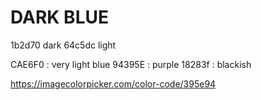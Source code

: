# DARK BLUE 


1b2d70 dark
64c5dc light

CAE6F0 : very light blue
94395E : purple
18283f : blackish

https://imagecolorpicker.com/color-code/395e94

